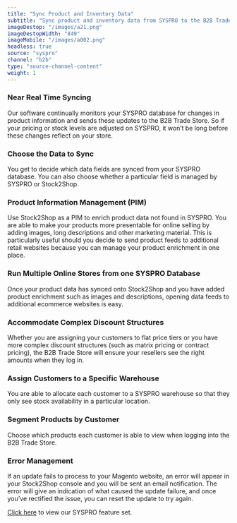 ```yaml
---
title: "Sync Product and Inventory Data"
subtitle: "Sync product and inventory data from SYSPRO to the B2B Trade Store."
imageDestop: "/images/a21.png"
imageDestopWidth: "849"
imageMobile: "/images/a002.png"
headless: true
source: "syspro"
channel: "b2b"
type: "source-channel-content"
weight: 1
---
```


### Near Real Time Syncing
Our software continually monitors your SYSPRO database for changes in product information and sends these updates to the B2B Trade Store. So if your pricing or stock levels are adjusted on SYSPRO, it won’t be long before these changes reflect on your store.

### Choose the Data to Sync
You get to decide which data fields are synced from your SYSPRO database. You can also choose whether a particular field is managed by SYSPRO or Stock2Shop.

### Product Information Management (PIM)
Use Stock2Shop as a PIM to enrich product data not found in SYSPRO. You are able to make your products more presentable for online selling by adding images, long descriptions and other marketing material. This is particularly useful should you decide to send product feeds to additional retail websites because you can manage your product enrichment in one place.

### Run Multiple Online Stores from one SYSPRO Database
Once your product data has synced onto Stock2Shop and you have added product enrichment such as images and descriptions, opening data feeds to additional ecommerce websites is easy.

### Accommodate Complex Discount Structures
Whether you are assigning your customers to flat price tiers or you have more complex discount structures (such as matrix pricing or contract pricing), the B2B Trade Store will ensure your resellers see the right amounts when they log in.

### Assign Customers to a Specific Warehouse
You are able to allocate each customer to a SYSPRO warehouse so that they only see stock availability in a particular location.

### Segment Products by Customer
Choose which products each customer is able to view when logging into the B2B Trade Store.

### Error Management
If an update fails to process to your Magento website, an error will appear in your Stock2Shop console and you will be sent an email notification. The error will give an indication of what caused the update failure, and once you’ve rectified the issue, you can reset the update to try again.

[Click here](/help/features/syspro/ "SYSPRO Features") to view our SYSPRO feature set.

